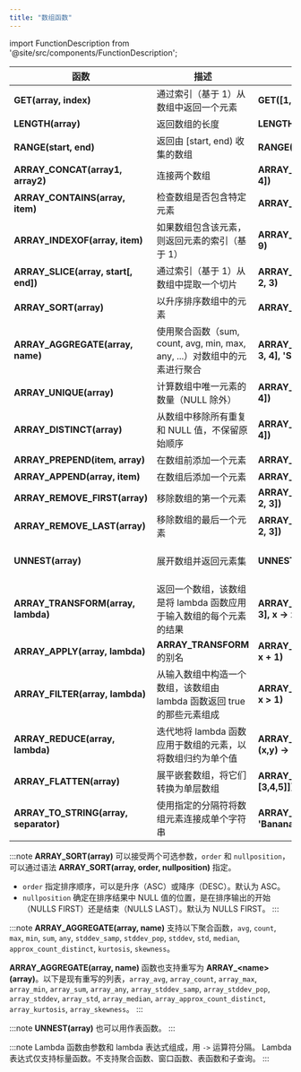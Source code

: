 ```yaml
---
title: "数组函数"
---
```


import FunctionDescription from '@site/src/components/FunctionDescription';

<FunctionDescription description="Introduced or updated: v1.2.225"/>

| 函数                                  | 描述                                                                      | 示例                                                     | 结果                   |
| ------------------------------------- | ------------------------------------------------------------------------- | -------------------------------------------------------- | ---------------------- |
| **GET(array, index)**                 | 通过索引（基于 1）从数组中返回一个元素                                    | **GET([1, 2], 2)**                                       | 2                      |
| **LENGTH(array)**                     | 返回数组的长度                                                            | **LENGTH([1, 2])**                                       | 2                      |
| **RANGE(start, end)**                 | 返回由 [start, end) 收集的数组                                            | **RANGE(1, 3)**                                          | [1, 2]                 |
| **ARRAY_CONCAT(array1, array2)**      | 连接两个数组                                                              | **ARRAY_CONCAT([1, 2], [3, 4])**                         | [1,2,3,4]              |
| **ARRAY_CONTAINS(array, item)**       | 检查数组是否包含特定元素                                                  | **ARRAY_CONTAINS([1, 2], 1)**                            | 1                      |
| **ARRAY_INDEXOF(array, item)**        | 如果数组包含该元素，则返回元素的索引（基于 1）                            | **ARRAY_INDEXOF([1, 2, 9], 9)**                          | 3                      |
| **ARRAY_SLICE(array, start[, end])**  | 通过索引（基于 1）从数组中提取一个切片                                    | **ARRAY_SLICE([1, 21, 32, 4], 2, 3)**                    | [21,32]                |
| **ARRAY_SORT(array)**                 | 以升序排序数组中的元素                                                    | **ARRAY_SORT([1, 4, 3, 2])**                             | [1,2,3,4]              |
| **ARRAY_AGGREGATE(array, name)**      | 使用聚合函数（sum, count, avg, min, max, any, ...）对数组中的元素进行聚合 | **ARRAY_AGGREGATE([1, 2, 3, 4], 'SUM')**                 | 10                     |
| **ARRAY_UNIQUE(array)**               | 计算数组中唯一元素的数量（NULL 除外）                                     | **ARRAY_UNIQUE([1, 2, 3, 3, 4])**                        | 4                      |
| **ARRAY_DISTINCT(array)**             | 从数组中移除所有重复和 NULL 值，不保留原始顺序                            | **ARRAY_DISTINCT([1, 2, 2, 4])**                         | [1,2,4]                |
| **ARRAY_PREPEND(item, array)**        | 在数组前添加一个元素                                                      | **ARRAY_PREPEND(1, [3, 4])**                             | [1,3,4]                |
| **ARRAY_APPEND(array, item)**         | 在数组后添加一个元素                                                      | **ARRAY_APPEND([3, 4], 5)**                              | [3,4,5]                |
| **ARRAY_REMOVE_FIRST(array)**         | 移除数组的第一个元素                                                      | **ARRAY_REMOVE_FIRST([1, 2, 3])**                        | [2,3]                  |
| **ARRAY_REMOVE_LAST(array)**          | 移除数组的最后一个元素                                                    | **ARRAY_REMOVE_LAST([1, 2, 3])**                         | [1,2]                  |
| **UNNEST(array)**                     | 展开数组并返回元素集                                                      | **UNNEST([1, 2])**                                       | 1<br/>2<br/>**(2 行)** |
| **ARRAY_TRANSFORM(array, lambda)**    | 返回一个数组，该数组是将 lambda 函数应用于输入数组的每个元素的结果        | **ARRAY_TRANSFORM([1, 2, 3], x -> x + 1)**               | [2,3,4]                |
| **ARRAY_APPLY(array, lambda)**        | **ARRAY_TRANSFORM** 的别名                                                | **ARRAY_APPLY([1, 2, 3], x -> x + 1)**                   | [2,3,4]                |
| **ARRAY_FILTER(array, lambda)**       | 从输入数组中构造一个数组，该数组由 lambda 函数返回 true 的那些元素组成    | **ARRAY_FILTER([1, 2, 3], x -> x > 1)**                  | [2,3]                  |
| **ARRAY_REDUCE(array, lambda)**       | 迭代地将 lambda 函数应用于数组的元素，以将数组归约为单个值                | **ARRAY_REDUCE([1, 2, 3, 4], (x,y) -> x + y)**           | 10                     |
| **ARRAY_FLATTEN(array)**              | 展平嵌套数组，将它们转换为单层数组                                        | **ARRAY_FLATTEN([[1,2], [3,4,5]])**                      | [1,2,3,4,5]            |
| **ARRAY_TO_STRING(array, separator)** | 使用指定的分隔符将数组元素连接成单个字符串                                | **ARRAY_TO_STRING(['Apple', 'Banana', 'Cherry'], ', ')** | Apple, Banana, Cherry  |

:::note
**ARRAY_SORT(array)** 可以接受两个可选参数，`order` 和 `nullposition`，可以通过语法 **ARRAY_SORT(array, order, nullposition)** 指定。

- `order` 指定排序顺序，可以是升序（ASC）或降序（DESC）。默认为 ASC。
- `nullposition` 确定在排序结果中 NULL 值的位置，是在排序输出的开始（NULLS FIRST）还是结束（NULLS LAST）。默认为 NULLS FIRST。
  :::

:::note
**ARRAY_AGGREGATE(array, name)** 支持以下聚合函数，`avg`, `count`, `max`, `min`, `sum`, `any`, `stddev_samp`, `stddev_pop`, `stddev`, `std`, `median`, `approx_count_distinct`, `kurtosis`, `skewness`。

**ARRAY_AGGREGATE(array, name)** 函数也支持重写为 **ARRAY\_<name\>(array)**。以下是现有重写的列表，`array_avg`, `array_count`, `array_max`, `array_min`, `array_sum`, `array_any`, `array_stddev_samp`, `array_stddev_pop`, `array_stddev`, `array_std`, `array_median`, `array_approx_count_distinct`, `array_kurtosis`, `array_skewness`。
:::

:::note
**UNNEST(array)** 也可以用作表函数。
:::

:::note
Lambda 函数由参数和 lambda 表达式组成，用 `->` 运算符分隔。
Lambda 表达式仅支持标量函数。不支持聚合函数、窗口函数、表函数和子查询。
:::
